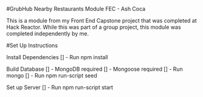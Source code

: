#GrubHub Nearby Restaurants Module
FEC - Ash Coca

This is a module from my Front End Capstone project that was completed at Hack Reactor.
While this was part of a group project, this module was completed independently by me.

#Set Up Instructions

Install Dependencies
[] - Run npm install

Build Database
[] - MongoDB required
[] - Mongoose required
[] - Run mongo
[] - Run npm run-script seed

Set up Server
[] - Run npm run-script start

